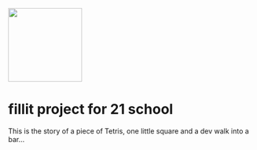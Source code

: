 <img src="https://sun9-55.userapi.com/c845219/v845219416/75ef4/_KaBeafQd-s.jpg" width=150>

# fillit project for 21 school
This is the story of a piece of Tetris, one little square and a dev walk into a bar...
